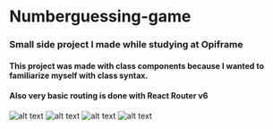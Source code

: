 # Numberguessing-game
### Small side project I made while studying at Opiframe

#### This project was made with class components because I wanted to familiarize myself with class syntax.
#### Also very basic routing is done with React Router v6

![alt text](https://i.imgur.com/DU4aIcw.png)
![alt text](https://i.imgur.com/DsVNhpk.png)
![alt text](https://i.imgur.com/idUOtLs.png)
![alt text](https://i.imgur.com/EvTrw6l.png)
